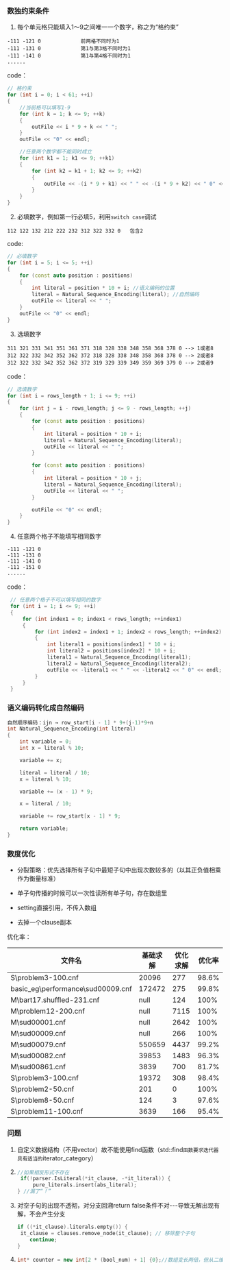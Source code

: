 ### 数独约束条件

1. 每个单元格只能填入1～9之间唯一一个数字，称之为“格约束”

````
-111 -121 0             前两格不同时为1
-111 -131 0             第1与第3格不同时为1
-111 -141 0             第1与第4格不同时为1
......
````

code：

````cpp
// 格约束
for (int i = 0; i < 61; ++i)
{
    //当前格可以填写1-9
    for (int k = 1; k <= 9; ++k)
    {
        outFile << i * 9 + k << " ";
    }
    outFile << "0" << endl;

    //任意两个数字都不能同时成立
    for (int k1 = 1; k1 <= 9; ++k1)
    {
        for (int k2 = k1 + 1; k2 <= 9; ++k2)
        {
            outFile << -(i * 9 + k1) << " " << -(i * 9 + k2) << " 0" << endl;
        }
    }
}
````

2. 必填数字，例如第一行必填5，利用`switch case`调试

````
112 122 132 212 222 232 312 322 332 0   包含2
````

code:

````cpp
// 必填数字
for (int i = 5; i <= 5; ++i)
{
    for (const auto position : positions)
    {
        int literal = position * 10 + i; //语义编码的位置
        literal = Natural_Sequence_Encoding(literal); //自然编码
        outFile << literal << " ";
    }
    outFile << "0" << endl;
}
````

3. 选填数字

````
311 321 331 341 351 361 371 318 328 338 348 358 368 378 0 --> 1或者8
312 322 332 342 352 362 372 318 328 338 348 358 368 378 0 --> 2或者8
312 322 332 342 352 362 372 319 329 339 349 359 369 379 0 --> 2或者9
````

code：

````cpp
// 选填数字
for (int i = rows_length + 1; i <= 9; ++i)
{
    for (int j = i - rows_length; j <= 9 - rows_length; ++j)
    {
        for (const auto position : positions)
        {
            int literal = position * 10 + i;
            literal = Natural_Sequence_Encoding(literal);
            outFile << literal << " ";
        }

        for (const auto position : positions)
        {
            int literal = position * 10 + j;
            literal = Natural_Sequence_Encoding(literal);
            outFile << literal << " ";
        }

        outFile << "0" << endl;
    }
}
````

4. 任意两个格子不能填写相同数字

````
-111 -121 0
-111 -131 0
-111 -141 0
-111 -151 0
......
````

code：

````cpp
 // 任意两个格子不可以填写相同的数字
 for (int i = 1; i <= 9; ++i)
 {
     for (int index1 = 0; index1 < rows_length; ++index1)
     {
         for (int index2 = index1 + 1; index2 < rows_length; ++index2)
         {
             int literal1 = positions[index1] * 10 + i;
             int literal2 = positions[index2] * 10 + i;
             literal1 = Natural_Sequence_Encoding(literal1);
             literal2 = Natural_Sequence_Encoding(literal2);
             outFile << -literal1 << " " << -literal2 << " 0" << endl;
         }
     }
 }
````



### 语义编码转化成自然编码

````cpp
自然顺序编码：ijn → row_start[i - 1] * 9+(j-1)*9+n
int Natural_Sequence_Encoding(int literal)
{
    int variable = 0;
    int x = literal % 10;

    variable += x;

    literal = literal / 10;
    x = literal % 10;

    variable += (x - 1) * 9;

    x = literal / 10;

    variable += row_start[x - 1] * 9;

    return variable;
}
````











### 数度优化

* 分裂策略：优先选择所有子句中最短子句中出现次数较多的（以其正负值相乘作为衡量标准）

* 单子句传播的时候可以一次性读所有单子句，存在数组里

* setting直接引用，不传入数组

* 去掉一个clause副本

优化率：

| 文件名                            | 基础求解 | 优化求解 | 优化率 |
| --------------------------------- | -------- | -------- | ------ |
| S\problem3-100.cnf                | 20096    | 277      | 98.6%  |
| basic_eg\performance\sud00009.cnf | 172472   | 275      | 99.8%  |
| M\bart17.shuffled-231.cnf         | null     | 124      | 100%   |
| M\problem12-200.cnf               | null     | 7115     | 100%   |
| M\sud00001.cnf                    | null     | 2642     | 100%   |
| M\sud00009.cnf                    | null     | 266      | 100%   |
| M\sud00079.cnf                    | 550659   | 4437     | 99.2%  |
| M\sud00082.cnf                    | 39853    | 1483     | 96.3%  |
| M\sud00861.cnf                    | 3839     | 700      | 81.7%  |
| S\problem3-100.cnf                | 19372    | 308      | 98.4%  |
| S\problem2-50.cnf                 | 201      | 0        | 100%   |
| S\problem8-50.cnf                 | 124      | 3        | 97.6%  |
| S\problem11-100.cnf               | 3639     | 166      | 95.4%  |



### 问题

1. 自定义数据结构（不用vector）故不能使用find函数（std::find` 函数要求迭代器具有适当的 `iterator_category）

2. ````cpp
   //如果相反形式不存在
    if(!parser.IsLiteral(*it_clause, -*it_literal)) {
    	pure_literals.insert(abs_literal);
   } //漏了“！”
   ````

3. 对空子句的出现不透彻，对分支回溯return false条件不对---导致无解出现有解，不会产生分支

   ````cpp
   if ((*it_clause).literals.empty()) {
   	it_clause = clauses.remove_node(it_clause); // 移除整个子句
       continue;
   }
   ````

4. ````cpp
   int* counter = new int[2 * (bool_num) + 1] {0};//数组变长两倍，但从二维变一维
   ````



